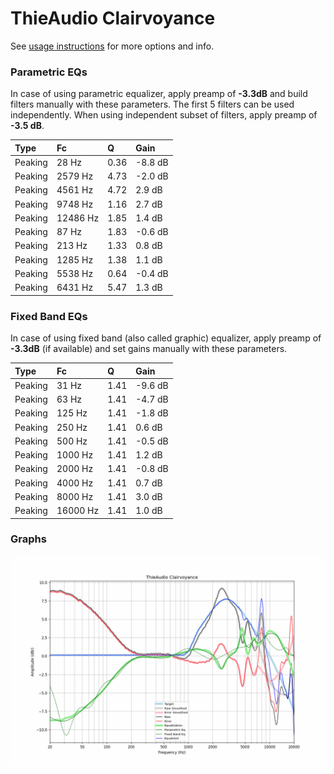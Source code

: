 # ThieAudio Clairvoyance
See [usage instructions](https://github.com/jaakkopasanen/AutoEq#usage) for more options and info.

### Parametric EQs
In case of using parametric equalizer, apply preamp of **-3.3dB** and build filters manually
with these parameters. The first 5 filters can be used independently.
When using independent subset of filters, apply preamp of **-3.5 dB**.

| Type    | Fc       |    Q | Gain    |
|:--------|:---------|:-----|:--------|
| Peaking | 28 Hz    | 0.36 | -8.8 dB |
| Peaking | 2579 Hz  | 4.73 | -2.0 dB |
| Peaking | 4561 Hz  | 4.72 | 2.9 dB  |
| Peaking | 9748 Hz  | 1.16 | 2.7 dB  |
| Peaking | 12486 Hz | 1.85 | 1.4 dB  |
| Peaking | 87 Hz    | 1.83 | -0.6 dB |
| Peaking | 213 Hz   | 1.33 | 0.8 dB  |
| Peaking | 1285 Hz  | 1.38 | 1.1 dB  |
| Peaking | 5538 Hz  | 0.64 | -0.4 dB |
| Peaking | 6431 Hz  | 5.47 | 1.3 dB  |

### Fixed Band EQs
In case of using fixed band (also called graphic) equalizer, apply preamp of **-3.3dB**
(if available) and set gains manually with these parameters.

| Type    | Fc       |    Q | Gain    |
|:--------|:---------|:-----|:--------|
| Peaking | 31 Hz    | 1.41 | -9.6 dB |
| Peaking | 63 Hz    | 1.41 | -4.7 dB |
| Peaking | 125 Hz   | 1.41 | -1.8 dB |
| Peaking | 250 Hz   | 1.41 | 0.6 dB  |
| Peaking | 500 Hz   | 1.41 | -0.5 dB |
| Peaking | 1000 Hz  | 1.41 | 1.2 dB  |
| Peaking | 2000 Hz  | 1.41 | -0.8 dB |
| Peaking | 4000 Hz  | 1.41 | 0.7 dB  |
| Peaking | 8000 Hz  | 1.41 | 3.0 dB  |
| Peaking | 16000 Hz | 1.41 | 1.0 dB  |

### Graphs
![](./ThieAudio%20Clairvoyance.png)